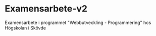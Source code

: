 # Examensarbete-v2
 Examensarbete i programmet "Webbutveckling - Programmering" hos Högskolan i Skövde
